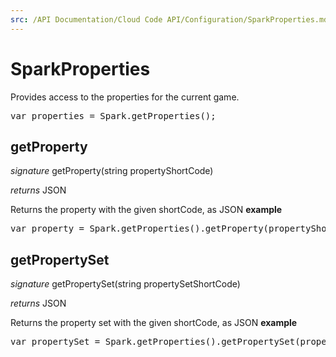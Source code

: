 ```yaml
---
src: /API Documentation/Cloud Code API/Configuration/SparkProperties.md
---
```


# SparkProperties

Provides access to the properties for the current game.
<pre rel="highlighter" code-brush="js" contenteditable="false">var properties = Spark.getProperties();</pre>


## getProperty

_signature_ getProperty(string propertyShortCode)</p>
_returns_ JSON</p>

Returns the property with the given shortCode, as JSON
<b>example</b>
<pre rel="highlighter" code-brush="js" contenteditable="false">var property = Spark.getProperties().getProperty(propertyShortCode);</pre>

## getPropertySet

_signature_ getPropertySet(string propertySetShortCode)</p>
_returns_ JSON</p>

Returns the property set with the given shortCode, as JSON
<b>example</b>
<pre rel="highlighter" code-brush="js" contenteditable="false">var propertySet = Spark.getProperties().getPropertySet(propertySetShortCode);</pre>
